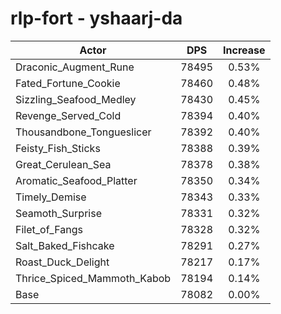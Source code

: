 # rlp-fort - yshaarj-da
| Actor | DPS | Increase |
|---|:---:|:---:|
|Draconic_Augment_Rune|78495|0.53%|
|Fated_Fortune_Cookie|78460|0.48%|
|Sizzling_Seafood_Medley|78430|0.45%|
|Revenge_Served_Cold|78394|0.40%|
|Thousandbone_Tongueslicer|78392|0.40%|
|Feisty_Fish_Sticks|78388|0.39%|
|Great_Cerulean_Sea|78378|0.38%|
|Aromatic_Seafood_Platter|78350|0.34%|
|Timely_Demise|78343|0.33%|
|Seamoth_Surprise|78331|0.32%|
|Filet_of_Fangs|78328|0.32%|
|Salt_Baked_Fishcake|78291|0.27%|
|Roast_Duck_Delight|78217|0.17%|
|Thrice_Spiced_Mammoth_Kabob|78194|0.14%|
|Base|78082|0.00%|
